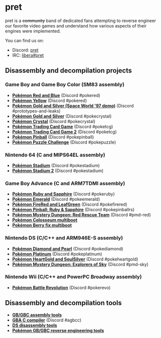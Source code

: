 # pret

pret is a ~~community~~ band of dedicated fans attempting to reverse engineer our favorite video games and understand how various aspects of their engines were implemented.

You can find us on:

* Discord: [pret](https://discord.gg/d5dubZ3)
* IRC: [libera#pret](https://web.libera.chat/?#pret)

## Disassembly and decompilation projects

### Game Boy and Game Boy Color (SM83 assembly)
* [**Pokémon Red and Blue**](https://github.com/pret/pokered) (Discord #pokered)
* [**Pokémon Yellow**](https://github.com/pret/pokeyellow) (Discord #pokered)
* [**Pokémon Gold and Silver (Space World '97 demo)**](https://github.com/pret/pokegold-spaceworld) (Discord #prototypes-and-leaks)
* [**Pokémon Gold and Silver**](https://github.com/pret/pokegold) (Discord #pokecrystal)
* [**Pokémon Crystal**](https://pret.github.io/pokecrystal/) (Discord #pokecrystal)
* [**Pokémon Trading Card Game**](https://github.com/pret/poketcg) (Discord #poketcg)
* [**Pokémon Trading Card Game 2**](https://github.com/pret/poketcg2) (Discord #poketcg)
* [**Pokémon Pinball**](https://github.com/pret/pokepinball) (Discord #pokepinball)
* [**Pokémon Puzzle Challenge**](https://github.com/pret/pokepuzzle) (Discord #pokepuzzle)

### Nintendo 64 (C and MIPS64EL assembly)
* [**Pokémon Stadium**](https://github.com/pret/pokestadium) (Discord #pokestadium)
* [**Pokémon Stadium 2**](https://github.com/pret/pokestadiumgs) (Discord #pokestadium)

### Game Boy Advance (C and ARM7TDMI assembly)
* [**Pokémon Ruby and Sapphire**](https://github.com/pret/pokeruby) (Discord #pokeruby)
* [**Pokémon Emerald**](https://github.com/pret/pokeemerald) (Discord #pokeemerald)
* [**Pokémon FireRed and LeafGreen**](https://github.com/pret/pokefirered) (Discord #pokefirered)
* [**Pokémon Pinball: Ruby & Sapphire**](https://github.com/pret/pokepinballrs) (Discord #pokepinballrs)
* [**Pokémon Mystery Dungeon: Red Rescue Team**](https://github.com/pret/pmd-red) (Discord #pmd-red)
* [**Pokémon Colosseum multiboot**](https://github.com/pret/colosseum-mb)
* [**Pokémon Berry fix multiboot**](https://github.com/pret/berry-fix)

### Nintendo DS (C/C++ and ARM946E-S assembly)
* [**Pokémon Diamond and Pearl**](https://github.com/pret/pokediamond) (Discord #pokediamond)
* [**Pokémon Platinum**](https://github.com/pret/pokeplatinum) (Discord #pokeplatinum)
* [**Pokémon HeartGold and SoulSilver**](https://github.com/pret/pokeheartgold) (Discord #pokeheartgold)
* [**Pokémon Mystery Dungeon: Explorers of Sky**](https://github.com/pret/pmd-sky) (Discord #pmd-sky)

### Nintendo Wii (C/C++ and PowerPC Broadway assembly)
* [**Pokémon Battle Revolution**](https://github.com/pret/pokerevo) (Discord #pokerevo)

## Disassembly and decompilation tools

* [**GB/GBC assembly tools**](https://github.com/pret/gb-asm-tools)
* [**GBA C compiler**](https://github.com/pret/agbcc) (Discord #agbcc)
* [**DS disassembly tools**](https://github.com/pret/ds_disassembly_tools)
* [**Pokémon GB/GBC reverse engineering tools**](https://github.com/pret/pokemon-reverse-engineering-tools)
